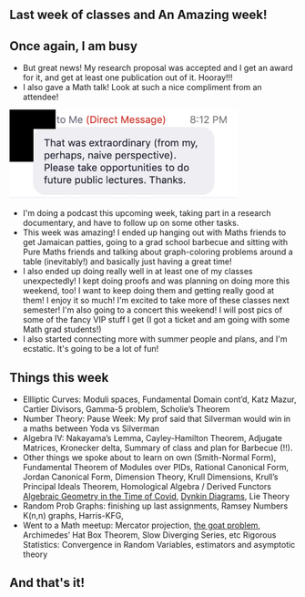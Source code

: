 ## Last week of classes and An Amazing week!

## Once again, I am busy
- But great news! My research proposal was accepted and I get an award for it, and get at least one publication out of it. Hooray!!!
- I also gave a Math talk! Look at such a nice compliment from an attendee!

<img src="/images/algebraaa22/al1.png" width="400">

- I'm doing a podcast this upcoming week, taking part in a research documentary, and have to follow up on some other tasks.
- This week was amazing! I ended up hanging out with Maths friends to get Jamaican patties, going to a grad school barbecue and sitting
with Pure Maths friends and talking about graph-coloring problems around a table (inevitably!) and basically just having a great time!
- I also ended up doing really well in at least one of my classes unexpectedly! I kept doing proofs and was planning on doing more this weekend, too! I want to keep doing them and getting really good at them! I enjoy it so much! I'm excited to take more of these classes
next semester! I'm also going to a concert this weekend! I will post pics of some of the fancy VIP stuff I get (I got a ticket and am going
with some Math grad students!)
- I also started connecting more with summer people and plans, and I'm ecstatic. It's going to be a lot of fun!

## Things this week
- Ellliptic Curves: Moduli spaces, Fundamental Domain cont’d, Katz Mazur, Cartier Divisors, Gamma-5 problem, Scholie’s Theorem
- Number Theory: Pause Week: My prof said that Silverman would win in a maths between Yoda vs Silverman
- Algebra IV: Nakayama’s Lemma, Cayley-Hamilton Theorem, Adjugate Matrices, Kronecker delta, Summary of class and plan for Barbecue (!!). 
- Other things we spoke about to learn on own (Smith-Normal Form), Fundamental Theorem of Modules over PIDs, Rational Canonical Form, 
Jordan Canonical Form, Dimension Theory, Krull Dimensions, Krull’s Principal Ideals Theorem, Homological Algebra / Derived Functors
[Algebraic Geometry in the Time of Covid](https://www.youtube.com/channel/UCy3u23mZE4TyW88yr6JLx9A),
[Dynkin Diagrams](https://en.wikipedia.org/wiki/Dynkin_diagram), Lie Theory
- Random Prob Graphs: finishing up last assignments, Ramsey Numbers K(n,n) graphs, Harris-KFG, 
- Went to a Math meetup: Mercator projection, [the goat problem](https://www.quantamagazine.org/after-centuries-a-seemingly-simple-math-problem-gets-an-exact-solution-20201209/), 
Archimedes’ Hat Box Theorem, Slow Diverging Series, etc
Rigorous Statistics: Convergence in Random Variables, estimators and asymptotic theory

## And that's it!



